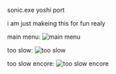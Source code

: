 sonic.exe yoshi port

i am just makeing this for fun realy

main menu:
![main menu](https://raw.githubusercontent.com/504brandon/sonic.exe-yoshi-engine-port-project/66e271944ff511f3f4902441c3baa8276262b94c/readme%20samples/menu.png)

too slow:
![too slow](https://raw.githubusercontent.com/504brandon/sonic.exe-yoshi-engine-port-project/66e271944ff511f3f4902441c3baa8276262b94c/readme%20samples/too-slow-mid-song-cut.png)

too slow encore:
![too slow encore](https://raw.githubusercontent.com/504brandon/sonic.exe-yoshi-engine-port-project/66e271944ff511f3f4902441c3baa8276262b94c/readme%20samples/too-slow-encore-preveiw.png)
